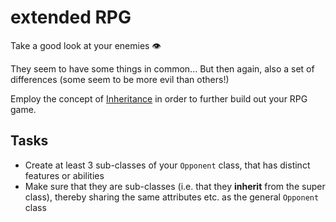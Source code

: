 # extended RPG

Take a good look at your enemies 👁

They seem to have some things in common... But then again, also a set of
differences (some seem to be more evil than others!)

Employ the concept of [Inheritance](https://codingnomads.atlassian.net/wiki/spaces/PYO/pages/415531064/Inheritance) 
in order to further build out your RPG game.

## Tasks
- Create at least 3 sub-classes of your `Opponent` class, that has distinct
features or abilities
- Make sure that they are sub-classes (i.e. that they **inherit** from the super class),
thereby sharing the same attributes etc. as the general `Opponent` class

